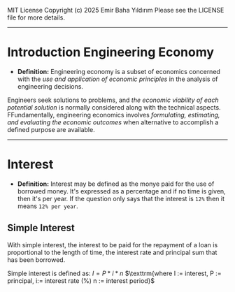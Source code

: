 MIT License
Copyright (c) 2025 Emir Baha Yıldırım
Please see the LICENSE file for more details.

-------------------------------------------------------------------------------

# Introduction Engineering Economy

- **Definition:** Engineering economy is a subset of economics concerned with
the *use and application of economic principles* in the analysis of engineering
decisions.

Engineers seek solutions to problems, and *the economic viability of each
potential solution* is normally considered along with the technical aspects.
FFundamentally, engineering economics involves *formulating, estimating, and
evaluating the economic outcomes* when alternative to accomplish a defined
purpose are available.

-------------------------------------------------------------------------------

# Interest

- **Definition:** Interest may be defined as the monye paid for the use of
borrowed money. It's expressed as a percentage and if no time is given, then
it's per year. If the question only says that the interest is `12%` then it
means `12% per year`.

## Simple Interest

With simple interest, the interest to be paid for the repayment of a loan is
proportional to the length of time, the interest rate and principal sum that
has been borrowed.

Simple interest is defined as:
$`I = P * i * n`$
$`\texttrm{where I := interest, P := principal, i:= interest rate (%) n := interest period}`$
